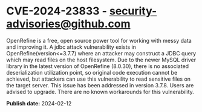 # CVE-2024-23833 - security-advisories@github.com

OpenRefine is a free, open source power tool for working with messy data and improving it. A jdbc attack vulnerability exists in OpenRefine(version<=3.7.7) where an attacker may construct a JDBC query which may read files on the host filesystem. Due to the newer MySQL driver library in the latest version of OpenRefine (8.0.30), there is no associated deserialization utilization point, so original code execution cannot be achieved, but attackers can use this vulnerability to read sensitive files on the target server. This issue has been addressed in version 3.7.8. Users are advised to upgrade. There are no known workarounds for this vulnerability.

**Publish date:** 2024-02-12
